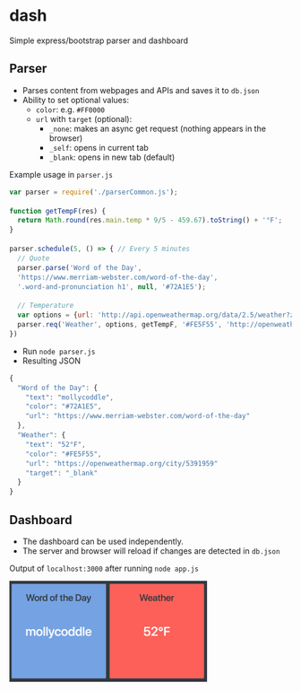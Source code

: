 # dash
Simple express/bootstrap parser and dashboard

## Parser
* Parses content from webpages and APIs and saves it to `db.json`
* Ability to set optional values:
    * `color`: e.g. `#FF0000`
    * `url` with `target` (optional):
       * `_none`: makes an async get request (nothing appears in the browser)
       * `_self`: opens in current tab
       * `_blank`: opens in new tab (default)

Example usage in `parser.js`

```javascript
var parser = require('./parserCommon.js');

function getTempF(res) {
  return Math.round(res.main.temp * 9/5 - 459.67).toString() + '°F';
}

parser.schedule(5, () => { // Every 5 minutes
  // Quote
  parser.parse('Word of the Day',
  'https://www.merriam-webster.com/word-of-the-day',
  '.word-and-pronunciation h1', null, '#72A1E5');

  // Temperature
  var options = {url: 'http://api.openweathermap.org/data/2.5/weather?zip=94105,us&appid=YOUR_API_KEY_HERE'};
  parser.req('Weather', options, getTempF, '#FE5F55', 'http://openweathermap.org/city/5391959', '_blank');
})
```

* Run `node parser.js`
* Resulting JSON

```javascript
{
  "Word of the Day": {
    "text": "mollycoddle",
    "color": "#72A1E5",
    "url": "https://www.merriam-webster.com/word-of-the-day"
  },
  "Weather": {
    "text": "52°F",
    "color": "#FE5F55",
    "url": "https://openweathermap.org/city/5391959"
    "target": "_blank"
  }
}
```

## Dashboard
* The dashboard can be used independently.
* The server and browser will reload if changes are detected in `db.json`

Output of `localhost:3000` after running `node app.js`

  <img src="demo_grid.png" style="width:70%" alt="2-card example"/>
